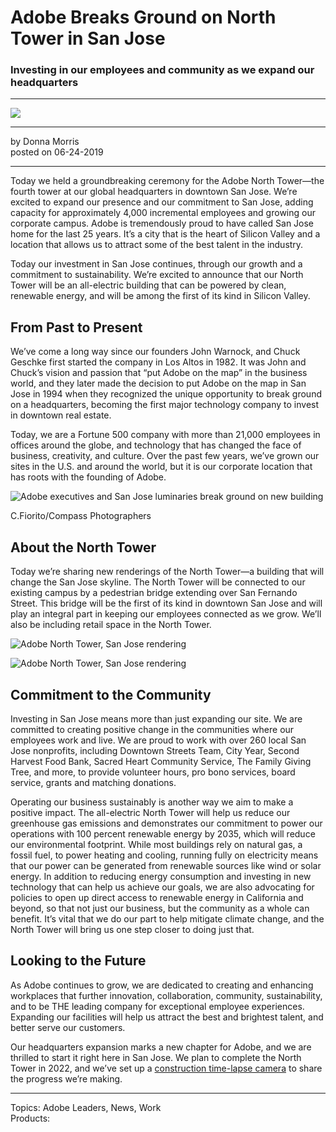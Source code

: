 # Adobe Breaks Ground on North Tower in San Jose

### Investing in our employees and community as we expand our headquarters

---

![](https://hlx.blob.core.windows.net/external/3fb71a0461b3328dce41cb91ded21f019e1fd247)

---

by Donna Morris  
posted on 06-24-2019

---

Today we held a groundbreaking ceremony for the Adobe North Tower—the fourth tower at our global headquarters in downtown San Jose. We’re excited to expand our presence and our commitment to San Jose, adding capacity for approximately 4,000 incremental employees and growing our corporate campus. Adobe is tremendously proud to have called San Jose home for the last 25 years. It’s a city that is the heart of Silicon Valley and a location that allows us to attract some of the best talent in the industry.

Today our investment in San Jose continues, through our growth and a commitment to sustainability. We’re excited to announce that our North Tower will be an all-electric building that can be powered by clean, renewable energy, and will be among the first of its kind in Silicon Valley.

## From Past to Present

We’ve come a long way since our founders John Warnock, and Chuck Geschke first started the company in Los Altos in 1982. It was John and Chuck’s vision and passion that “put Adobe on the map” in the business world, and they later made the decision to put Adobe on the map in San Jose in 1994 when they recognized the unique opportunity to break ground on a headquarters, becoming the first major technology company to invest in downtown real estate.

Today, we are a Fortune 500 company with more than 21,000 employees in offices around the globe, and technology that has changed the face of business, creativity, and culture. Over the past few years, we’ve grown our sites in the U.S. and around the world, but it is our corporate location that has roots with the founding of Adobe.

![Adobe executives and San Jose luminaries break ground on new building](https://hlx.blob.core.windows.net/external/d03b3bffdac8ed501c1ce7fae07cdcddc244e8df)

C.Fiorito/Compass Photographers

## About the North Tower

Today we’re sharing new renderings of the North Tower—a building that will change the San Jose skyline. The North Tower will be connected to our existing campus by a pedestrian bridge extending over San Fernando Street. This bridge will be the first of its kind in downtown San Jose and will play an integral part in keeping our employees connected as we grow. We’ll also be including retail space in the North Tower.

![Adobe North Tower, San Jose rendering](https://hlx.blob.core.windows.net/external/a4ec9970077e776e8bdea304bf067603563fe4db)

![Adobe North Tower, San Jose rendering](https://hlx.blob.core.windows.net/external/af743176368e7fe692c67b58c3b90c6188574d0a)

## Commitment to the Community

Investing in San Jose means more than just expanding our site. We are committed to creating positive change in the communities where our employees work and live. We are proud to work with over 260 local San Jose nonprofits, including Downtown Streets Team, City Year, Second Harvest Food Bank, Sacred Heart Community Service, The Family Giving Tree, and more, to provide volunteer hours, pro bono services, board service, grants and matching donations.

Operating our business sustainably is another way we aim to make a positive impact. The all-electric North Tower will help us reduce our greenhouse gas emissions and demonstrates our commitment to power our operations with 100 percent renewable energy by 2035, which will reduce our environmental footprint. While most buildings rely on natural gas, a fossil fuel, to power heating and cooling, running fully on electricity means that our power can be generated from renewable sources like wind or solar energy. In addition to reducing energy consumption and investing in new technology that can help us achieve our goals, we are also advocating for policies to open up direct access to renewable energy in California and beyond, so that not just our business, but the community as a whole can benefit. It’s vital that we do our part to help mitigate climate change, and the North Tower will bring us one step closer to doing just that.

## Looking to the Future

As Adobe continues to grow, we are dedicated to creating and enhancing workplaces that further innovation, collaboration, community, sustainability, and to be THE leading company for exceptional employee experiences. Expanding our facilities will help us attract the best and brightest talent, and better serve our customers.

Our headquarters expansion marks a new chapter for Adobe, and we are thrilled to start it right here in San Jose. We plan to complete the North Tower in 2022, and we’ve set up a [construction time-lapse camera](https://app.oxblue.com/open/ADOBE/NORTHTOWER) to share the progress we’re making.

---

Topics: Adobe Leaders, News, Work  
Products:

